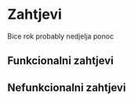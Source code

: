 # Zahtjevi

Bice rok probably nedjelja ponoc

## Funkcionalni zahtjevi




## Nefunkcionalni zahtjevi

